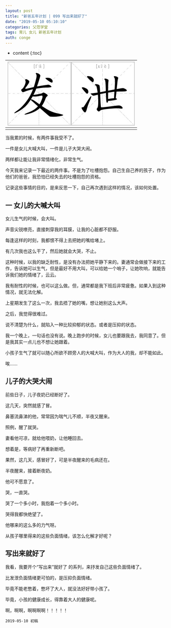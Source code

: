 ```yaml
---
layout: post
title: "新爸五年计划 | 099 写出来就好了"
date: "2019-05-10 05:10:10"
categories: 父范学堂
tags: 育儿 女儿 新爸五年计划
auth: conge
---
```

* content
{:toc}

|![ ](/assets/images/父范学堂/118382-81433709ab2149b9.png)|
|:----:|
||
 
当我累的时候，有两件事我受不了。

一件是女儿大喊大叫，一件是儿子大哭大闹。

两样都让能让我非常情绪化，非常生气。

今天我来记录一下最近的两件事。不是为了吐槽抱怨。自己生自己养的孩子，作为他们的爸爸，我恐怕已经失去的吐槽抱怨的资格。

记录这些事情的目的，是来反思一下，自己再次遇到这样的情况，该如何处置。





## 一 女儿的大喊大叫

女儿生气的时候，会大叫。

声音尖锐嘹亮，直接刺穿我的耳膜，让我的心脏都不舒服。

每逢这样的时刻，我都恨不得上去把她的嘴给堵上。

有几次我也这么干了，然后她就会大哭，不止。

这种时候，以我的缺乏耐性，是没有办法把她平静下来的。妻通常会做接下来的工作，告诉她可以生气，但是最好不用大叫，可以给她一个哨子，让她吹响，就能告诉我们她的情绪了，云云。

我有耐性的时候，也可以这么做。但，通常都是我下班后非常疲惫。如果入到这种情况，就无法化解。

上星期发生了这么一次，我去捂了她的嘴，想让她别这么大声。

之后，我觉得很难过。

说不清楚为什么，就陷入一种比较抑郁的状态。或者是压抑的状态。

我一个晚上，一句话也没有说。晚上跑步的时候，女儿也要跟我去，我同意了。但是我其实一点儿也不想让她跟着。

小孩子生气了就可以随心所欲不顾旁人的大喊大叫，作为大人的我，却不能如此。

唉……

## 儿子的大哭大闹

前些日子，儿子夜奶已经断好了。

这几天，突然就感了冒。

鼻塞流鼻涕的他，常常因为喘气儿不顺，半夜又醒来。

照例，醒了就哭。

妻看他可凉，就给他喂奶，让他睡回去。

想着是，等病好了再重新断吧。

果然，这几天，感冒好了，可是半夜醒来的毛病还在。

半夜醒来，接着断夜奶。

他可不愿意了。

哭，一直哭。

哭了一个多小时，我抱着一个多小时。

哭得我都快绝望了。

他哪来的这么多的力气呀。

从孩子哪里得来的这些负面情绪，该怎么化解才好呢？

## 写出来就好了

我看，我要开个“写出来”就好了 的系列，来抒发自己这些负面情绪了。

比发泄负面情绪更可怕的，是压抑负面情绪。

毕竟不能老憋着，憋坏了大人，就没法好好带小孩了。

毕竟，小孩的健康成长，得靠着大人的健康呢。

啊，啊啊，啊啊啊啊！！！！！


```
2019-05-10 初稿
```
